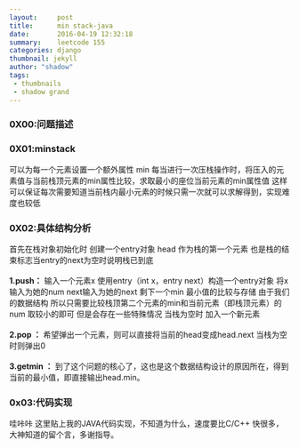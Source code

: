```yaml
---
layout:     post
title:      min stack-java
date:       2016-04-19 12:32:18
summary:    leetcode 155
categories: django
thumbnail: jekyll
author: "shadow"
tags:
 - thumbnails
 - shadow grand
---
```


### 0X00:问题描述  

### 0X01:minstack <br>
可以为每一个元素设置一个额外属性 min
每当进行一次压栈操作时，将压入的元素值与当前栈顶元素的min属性比较，求取最小的座位当前元素的min属性值
这样可以保证每次需要知道当前栈内最小元素的时候只需一次就可以求解得到，实现难度也较低<br>

### 0X02:具体结构分析 
首先在栈对象初始化时 创建一个entry对象 head 作为栈的第一个元素 也是栈的结束标志当entry的next为空时说明栈已到底<br>		
**1.push：**
输入一个元素x 使用entry（int x，entry next）构造一个entry对象 将x输入为她的num  next输入为她的next
剩下一个min 最小值的比较与存储 由于我们的数据结构 所以只需要比较栈顶第二个元素的min和当前元素（即栈顶元素）的num 取较小的即可 但是会存在一些特殊情况 当栈为空时 加入一个新元素  <br><br>
**2.pop ：**
希望弹出一个元素，则可以直接将当前的head变成head.next 当栈为空时则弹出0<br><br>
**3.getmin ：**
到了这个问题的核心了，这也是这个数据结构设计的原因所在，得到当前的最小值，即直接输出head.min。  

### 0x03:代码实现
哇咔咔 这里贴上我的JAVA代码实现，不知道为什么，速度要比C/C++ 快很多，大神知道的留个言，多谢指导。
